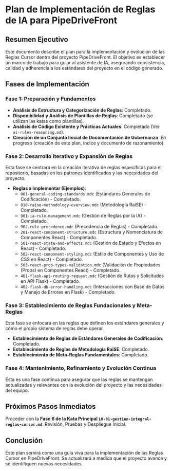 # Plan de Implementación de Reglas de IA para PipeDriveFront

## Resumen Ejecutivo
Este documento describe el plan para la implementación y evolución de las Reglas Cursor dentro del proyecto PipeDriveFront. El objetivo es establecer un marco de trabajo para guiar al asistente de IA, asegurando consistencia, calidad y adherencia a los estándares del proyecto en el código generado.

## Fases de Implementación

### Fase 1: Preparación y Fundamentos
*   **Análisis de Estructura y Categorización de Reglas**: Completado.
*   **Disponibilidad y Análisis de Plantillas de Reglas**: Completado (se utilizan las katas como plantillas).
*   **Análisis de Código Existente y Prácticas Actuales**: Completado (Ver `ai-rules-reasoning.md`).
*   **Creación de un Conjunto Inicial de Documentación de Gobernanza**: En progreso (creación de este plan, índice y documento de razonamiento).

### Fase 2: Desarrollo Iterativo y Expansión de Reglas
Esta fase se centrará en la creación iterativa de reglas específicas para el repositorio, basadas en los patrones identificados y las necesidades del proyecto.

*   **Reglas a Implementar (Ejemplos)**:
    *   `001-general-coding-standards.mdc` (Estándares Generales de Codificación) - Completado.
    *   `010-raise-methodology-overview.mdc` (Metodología RaiSE) - Completado.
    *   `901-ia-rule-management.mdc` (Gestión de Reglas por la IA) - Completado.
    *   `902-rule-precedence.mdc` (Precedencia de Reglas) - Completado.
    *   `201-react-component-structure.mdc` (Estructura y Nomenclatura de Componentes React) - Completado.
    *   `501-react-state-and-effects.mdc` (Gestión de Estado y Efectos en React) - Completado.
    *   `502-react-component-styling.mdc` (Estilo de Componentes y Uso de CSS en React) - Completado.
    *   `503-react-prop-types-validation.mdc` (Validación de Propiedades (Props) en Componentes React) - Completado.
    *   `401-flask-api-routing-request.mdc` (Gestión de Rutas y Solicitudes en API Flask) - Completado.
    *   `402-flask-db-error-handling.mdc` (Interacciones con Base de Datos y Manejo de Errores en Flask) - Completado.

### Fase 3: Establecimiento de Reglas Fundacionales y Meta-Reglas
Esta fase se enfocará en las reglas que definen los estándares generales y cómo el propio sistema de reglas debe operar.

*   **Establecimiento de Reglas de Estándares Generales de Codificación**: Completado.
*   **Establecimiento de Reglas de Metodología RaiSE**: Completado.
*   **Establecimiento de Meta-Reglas Fundamentales**: Completado.

### Fase 4: Mantenimiento, Refinamiento y Evolución Continua
Esta es una fase continua para asegurar que las reglas se mantengan actualizadas y relevantes con la evolución del proyecto y las necesidades del equipo.

## Próximos Pasos Inmediatos
Proceder con la **Fase 6 de la Kata Principal `L0-01-gestion-integral-reglas-cursor.md`**: Revisión, Pruebas y Despliegue Inicial.

## Conclusión
Este plan servirá como una guía viva para la implementación de las Reglas Cursor en PipeDriveFront. Se actualizará a medida que el proyecto avance y se identifiquen nuevas necesidades.
